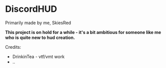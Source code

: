 # DiscordHUD

Primarily made by me, SkiesRed

**This project is on hold for a while - it's a bit ambitious for someone like me who is quite new to hud creation.**

Credits:

- DrinkinTea - vtf/vmt work
- ..
